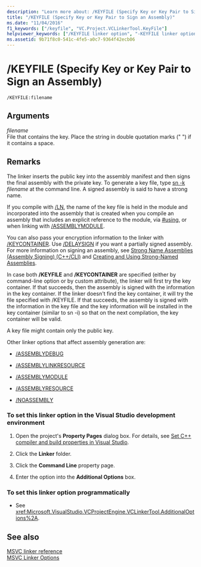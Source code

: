 ```yaml
---
description: "Learn more about: /KEYFILE (Specify Key or Key Pair to Sign an Assembly)"
title: "/KEYFILE (Specify Key or Key Pair to Sign an Assembly)"
ms.date: "11/04/2016"
f1_keywords: ["/keyfile", "VC.Project.VCLinkerTool.KeyFile"]
helpviewer_keywords: ["/KEYFILE linker option", "-KEYFILE linker option", "KEYFILE linker option"]
ms.assetid: 9b71f8c0-541c-4fe5-a0c7-9364f42ecb06
---
```

# /KEYFILE (Specify Key or Key Pair to Sign an Assembly)

```
/KEYFILE:filename
```

## Arguments

*filename*<br/>
File that contains the key. Place the string in double quotation marks (" ") if it contains a space.

## Remarks

The linker inserts the public key into the assembly manifest and then signs the final assembly with the private key. To generate a key file, type [sn -k](/dotnet/framework/tools/sn-exe-strong-name-tool) *filename* at the command line. A signed assembly is said to have a strong name.

If you compile with [/LN](ln-create-msil-module.md), the name of the key file is held in the module and incorporated into the assembly that is created when you compile an assembly that includes an explicit reference to the module, via [#using](../../preprocessor/hash-using-directive-cpp.md), or when linking with [/ASSEMBLYMODULE](assemblymodule-add-a-msil-module-to-the-assembly.md).

You can also pass your encryption information to the linker with [/KEYCONTAINER](keycontainer-specify-a-key-container-to-sign-an-assembly.md). Use [/DELAYSIGN](delaysign-partially-sign-an-assembly.md) if you want a partially signed assembly. For more information on signing an assembly, see [Strong Name Assemblies (Assembly Signing) (C++/CLI)](../../dotnet/strong-name-assemblies-assembly-signing-cpp-cli.md) and [Creating and Using Strong-Named Assemblies](/dotnet/framework/app-domains/create-and-use-strong-named-assemblies).

In case both **/KEYFILE** and **/KEYCONTAINER** are specified (either by command-line option or by custom attribute), the linker will first try the key container. If that succeeds, then the assembly is signed with the information in the key container. If the linker doesn't find the key container, it will try the file specified with /KEYFILE. If that succeeds, the assembly is signed with the information in the key file and the key information will be installed in the key container (similar to sn -i) so that on the next compilation, the key container will be valid.

A key file might contain only the public key.

Other linker options that affect assembly generation are:

- [/ASSEMBLYDEBUG](assemblydebug-add-debuggableattribute.md)

- [/ASSEMBLYLINKRESOURCE](assemblylinkresource-link-to-dotnet-framework-resource.md)

- [/ASSEMBLYMODULE](assemblymodule-add-a-msil-module-to-the-assembly.md)

- [/ASSEMBLYRESOURCE](assemblyresource-embed-a-managed-resource.md)

- [/NOASSEMBLY](noassembly-create-a-msil-module.md)

### To set this linker option in the Visual Studio development environment

1. Open the project's **Property Pages** dialog box. For details, see [Set C++ compiler and build properties in Visual Studio](../working-with-project-properties.md).

1. Click the **Linker** folder.

1. Click the **Command Line** property page.

1. Enter the option into the **Additional Options** box.

### To set this linker option programmatically

- See <xref:Microsoft.VisualStudio.VCProjectEngine.VCLinkerTool.AdditionalOptions%2A>.

## See also

[MSVC linker reference](linking.md)<br/>
[MSVC Linker Options](linker-options.md)
